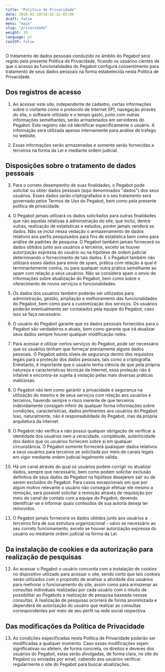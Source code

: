 ```yaml
---
title: "Política de Privacidade"
date: 2018-03-29T18:42:22-03:00
draft: false
menu: "main"
slug: "privacidade"
weight: 10
language: pt
rootOf: false
---
```


O tratamento de dados pessoais conduzido no âmbito do Pegabot será regido pela presente Política de Privacidade, ficando os usuários cientes de que o acesso às funcionalidades do Pegabot configura consentimento para tratamento de seus dados pessoais na forma estabelecida nesta Política de Privacidade.

## Dos registros de acesso

1) Ao acessar este site, independente de cadastro, certas informações sobre o visitante como o protocolo de Internet (IP), navegação através do site, o software utilizado e o tempo gasto, junto com outras informações semelhantes, serão armazenados em servidores do Pegabot. Este registro não irá identificar especificamente o usuário. A informação será utilizada apenas internamente para análise de tráfego no website.

2) Essas informações serão armazenadas e somente serão fornecidas a terceiros na forma da Lei e mediante ordem judicial.

## Disposições sobre o tratamento de dados pessoais

3) Para o correto desempenho de suas finalidades, o Pegabot pode solicitar ou obter dados pessoais (aqui denominados "dados") dos seus usuários. Esses dados serão criptografados e o seu tratamento será governado pelos Termos de Uso do Pegabot, bem como pela presente política de privacidade.

4) O Pegabot jamais utilizará os dados solicitados para outras finalidades que não aquelas relativas à administração do site, que inclui, dentre outras, realização de estatísticas e estudos, porém jamais venderá os dados. Não se inclui nessa vedação o armazenamento de dados relativos aos perfis pesquisados para fins de estatística bem como para análise de padrões de pesquisa. O Pegabot também jamais fornecerá os dados obtidos junto aos usuários a terceiros, exceto se houver autorização expressa do usuário ou na hipótese de ordem judicial determinando o fornecimento de tais dados. E o Pegabot também não utilizará esses dados para envio de spam, prática com relação à qual é terminantemente contra, ou para qualquer outra prática semelhante ao spam com relação a seus usuários. Não se considera spam o envio de informações sobre atualização do Pegabot, bem como sobre o oferecimento de novos serviços e funcionalidades.

5) Os dados dos usuários também poderão ser utilizados para administração, gestão, ampliação e melhoramento das funcionalidades do Pegabot, bem como para a customização dos serviços. Os usuários poderão eventualmente ser contatados pela equipe do Pegabot, caso isso se faça necessário.

6) O usuário do Pegabot garante que os dados pessoais fornecidos para o Pegabot são verdadeiros e atuais, bem como garante que irá atualizar seus dados sempre houver qualquer modificação neles.

7) Para acessar e utilizar certos serviços do Pegabot, pode ser necessário que os usuários tenham que forneçar previamente alguns dados pessoais. O Pegabot adota níveis de segurança dentro dos requisitos legais para a proteção dos dados pessoais, tais como a criptografia. Entretanto, é importante que o usuário tenha ciência de que pela própria natureza e características técnicas da Internet, essa proteção não é infalível e encontra-se sujeita à violação pelas mais diversas práticas maliciosas.

8) O Pegabot não tem como garantir a privacidade e segurança na utilização do mesmo e de seus serviços com relação aos usuários e terceiros, havendo sempre o risco inerente de que terceiros indevidamente consigam inferir de qualquer forma informações sobre condições, características, dados pertinentes aos usuários do Pegabot. Isso, naturalmente, não é responsabilidade do Pegabot, mas da própria arquitetura da internet.

9) O Pegabot não verifica e não possui qualquer obrigação de verificar a identidade dos usuários nem a veracidade, completude, autenticidade dos dados que os usuários fornecem sobre si em qualquer circunstância. O Pegabot somente fornecerá quaisquer dados relativos a seus usuários para terceiros se solicitada por meio de canais legais em vigor mediante ordem judicial legalmente válida.

10) Há um canal através do qual os usuários podem corrigir ou atualizar dados, sempre que necessário, bem como podem solicitar exclusão definitiva de seus dados do Pegabot na hipótese desejarem sair ou de serem excluídos do Pegabot. Para casos excepcionais em que por algum motivo relevante o usuário não conseguir efetuar ele mesmo a remoção, será possível solicitar a remoção através de requisição por meio do canal de contato com a equipe do Pegabot, devendo identificar-se e informar quais conteúdos de sua autoria deseja ter removidos.

11) O Pegabot jamais fornecerá os dados obtidos junto aos usuários a terceiros fora de sua estrutura organizacional - salvo se necessário ao seu correto funcionamento, exceto se houver autorização expressa do usuário ou mediante ordem judicial na forma da Lei.

## Da instalação de cookies e da autorização para realização de pesquisas

12) Ao acessar o Pegabot o usuário concorda com a instalação de cookies no dispositivo utilizado para acessar o site, sendo certo que tais cookies serão utilizados com o propósito de analisar a atividade dos usuários para melhorar o funcionamento do site, assim como para armazenar as consultas individuais realizadas por cada usuário com o intuito de possibilitar ao Pegabots a realização de pesquisa baseada nessas consultas. A realização de pesquisas ocorrerá de forma anonimizada e dependerá de autorização do usuário que realizar as consultas correspondentes por meio de seu perfil na rede social respectiva.

## Das modificações da Política de Privacidade

13) As condições especificadas nesta Política de Privacidade poderão ser modificadas a qualquer momento. Caso essas modificações sejam significativas ou afetem, de forma concreta, os direitos e deveres dos usuários do Pegabot, estas serão divulgadas, de forma clara, no site do Pegabot ou enviadas por email, cabendo aos usuários verificar regularmente o site do Pegabot para buscar atualizações.

